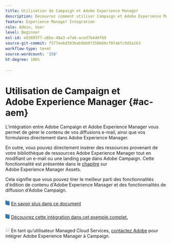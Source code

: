 ```yaml
---
title: Utilisation de Campaign et Adobe Experience Manager
description: Découvrez comment utiliser Campaign et Adobe Experience Manager
feature: Experience Manager Integration
role: Admin, User
level: Beginner
exl-id: e83893f7-a8be-48a3-a7a6-aced7b4d4f69
source-git-commit: f577ee6d303bab9bb07350b60cf0fa6fc9d3a163
workflow-type: tm+mt
source-wordcount: '158'
ht-degree: 100%

---
```


# Utilisation de Campaign et Adobe Experience Manager {#ac-aem}

L&#39;intégration entre Adobe Campaign et Adobe Experience Manager vous permet de gérer le contenu de vos diffusions e-mail, ainsi que vos formulaires directement dans Adobe Experience Manager.

En outre, vous pouvez directement insérer des ressources provenant de votre bibliothèque de ressources Adobe Experience Manager tout en modifiant un e-mail ou une landing page dans Adobe Campaign. Cette fonctionnalité est présentée dans le [chapitre](https://experienceleague.adobe.com/docs/experience-manager-cloud-service/assets/overview.html?lang=fr) sur Adobe Experience Manager Assets.

Cela signifie que vous pouvez tirer le meilleur parti des fonctionnalités d&#39;édition de contenu d&#39;Adobe Experience Manager et des fonctionnalités de diffusion d&#39;Adobe Campaign.

![](../assets/do-not-localize/book.png) [En savoir plus dans ce document](https://experienceleague.adobe.com/docs/experience-manager-65/administering/integration/campaignonpremise.html?lang=fr#aem-and-adobe-campaign-integration-workflow)

![](../assets/do-not-localize/book.png) [Découvrez cette intégration dans cet exemple complet.](https://experienceleague.adobe.com/docs/campaign-classic/using/integrating-with-adobe-experience-cloud/adobe-experience-manager/creating-an-experience-manager-newsletter.html?lang=fr#integrating-with-adobe-experience-cloud)

![](../assets/do-not-localize/speech.png)  En tant qu’utilisateur Managed Cloud Services, [contactez Adobe](../start/campaign-faq.md#support) pour intégrer Adobe Experience Manager à Campaign.

